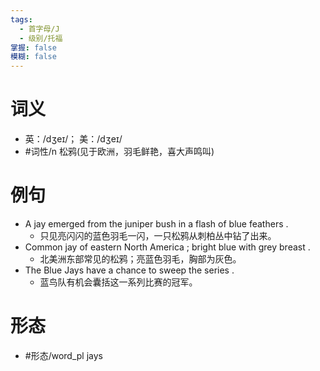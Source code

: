 ```yaml
---
tags:
  - 首字母/J
  - 级别/托福
掌握: false
模糊: false
---
```

# 词义
- 英：/dʒeɪ/； 美：/dʒeɪ/
- #词性/n  松鸦(见于欧洲，羽毛鲜艳，喜大声鸣叫)
# 例句
- A jay emerged from the juniper bush in a flash of blue feathers .
	- 只见亮闪闪的蓝色羽毛一闪，一只松鸦从刺柏丛中钻了出来。
- Common jay of eastern North America ; bright blue with grey breast .
	- 北美洲东部常见的松鸦；亮蓝色羽毛，胸部为灰色。
- The Blue Jays have a chance to sweep the series .
	- 蓝鸟队有机会囊括这一系列比赛的冠军。
# 形态
- #形态/word_pl jays
